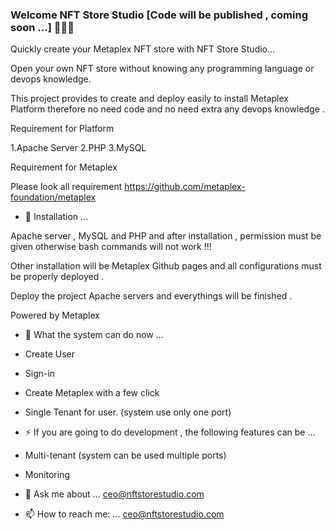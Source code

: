 ### Welcome NFT Store Studio [Code will be published , coming soon ...] 👋👋👋 


Quickly create your Metaplex NFT store with NFT Store Studio...

Open your own NFT store without knowing any programming language or devops knowledge.

This project provides to create and deploy easily to install Metaplex Platform therefore no need code and no need extra any devops knowledge . 

Requirement for Platform  

1.Apache Server
2.PHP
3.MySQL

Requirement for Metaplex

Please look all requirement https://github.com/metaplex-foundation/metaplex


- 🔭 Installation ...

Apache server , MySQL and PHP and after installation , permission must be given otherwise bash commands will not work !!!

Other installation will be Metaplex Github pages and all configurations must be properly deployed .

Deploy the project Apache servers and everythings will be finished .

Powered by Metaplex

- 🤔 What the system can do now ...
- Create User
- Sign-in
- Create Metaplex with a few click 
- Single Tenant for user. (system use only one port) 

- ⚡ If you are going to do development , the following features can be ...
- Multi-tenant (system can be used multiple ports)
- Monitoring 


<!--
- 🌱 I’m currently learning ...
- 👯 I’m looking to collaborate on ...
- 🤔 I’m looking for help with ...
- 😄 Pronouns: ...
- ⚡ Fun fact: ... 
-->

- 💬 Ask me about ...
ceo@nftstorestudio.com

- 📫 How to reach me: ...
ceo@nftstorestudio.com


